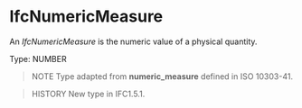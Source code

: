 # IfcNumericMeasure

An _IfcNumericMeasure_ is the numeric value of a physical quantity.

Type: NUMBER

> NOTE Type adapted from **numeric_measure** defined in ISO 10303-41.

> HISTORY New type in IFC1.5.1.
